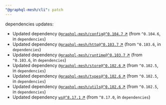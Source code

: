 ```yaml
---
"@graphql-mesh/cli": patch
---
```

dependencies updates:
  - Updated dependency [`@graphql-mesh/config@^0.104.7` ↗︎](https://www.npmjs.com/package/@graphql-mesh/config/v/0.104.7) (from `^0.104.6`, in `dependencies`)
  - Updated dependency [`@graphql-mesh/http@^0.103.7` ↗︎](https://www.npmjs.com/package/@graphql-mesh/http/v/0.103.7) (from `^0.103.6`, in `dependencies`)
  - Updated dependency [`@graphql-mesh/runtime@^0.103.7` ↗︎](https://www.npmjs.com/package/@graphql-mesh/runtime/v/0.103.7) (from `^0.103.6`, in `dependencies`)
  - Updated dependency [`@graphql-mesh/store@^0.102.6` ↗︎](https://www.npmjs.com/package/@graphql-mesh/store/v/0.102.6) (from `^0.102.5`, in `dependencies`)
  - Updated dependency [`@graphql-mesh/types@^0.102.6` ↗︎](https://www.npmjs.com/package/@graphql-mesh/types/v/0.102.6) (from `^0.102.5`, in `dependencies`)
  - Updated dependency [`@graphql-mesh/utils@^0.102.6` ↗︎](https://www.npmjs.com/package/@graphql-mesh/utils/v/0.102.6) (from `^0.102.5`, in `dependencies`)
  - Updated dependency [`ws@^8.17.1` ↗︎](https://www.npmjs.com/package/ws/v/8.17.1) (from `^8.17.0`, in `dependencies`)
